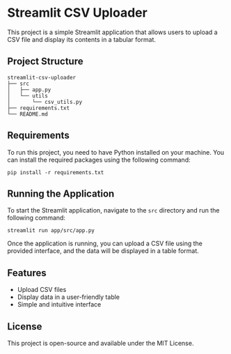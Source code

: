 # Streamlit CSV Uploader

This project is a simple Streamlit application that allows users to upload a CSV file and display its contents in a tabular format. 

## Project Structure

```
streamlit-csv-uploader
├── src
│   ├── app.py
│   └── utils
│       └── csv_utils.py
├── requirements.txt
└── README.md
```

## Requirements

To run this project, you need to have Python installed on your machine. You can install the required packages using the following command:

```
pip install -r requirements.txt
```

## Running the Application

To start the Streamlit application, navigate to the `src` directory and run the following command:

```
streamlit run app/src/app.py
```

Once the application is running, you can upload a CSV file using the provided interface, and the data will be displayed in a table format.

## Features

- Upload CSV files
- Display data in a user-friendly table
- Simple and intuitive interface

## License

This project is open-source and available under the MIT License.